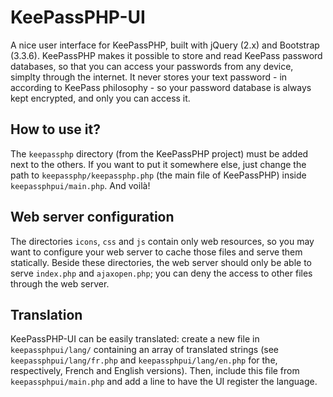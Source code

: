 KeePassPHP-UI
=============

A nice user interface for KeePassPHP, built with jQuery (2.x) and Bootstrap (3.3.6). KeePassPHP makes it possible to store and read KeePass password databases, so that you can access your passwords from any device, simplty through the internet. It never stores your text password - in according to KeePass philosophy - so your password database is always kept encrypted, and only you can access it.


How to use it?
-------------------

The `keepassphp` directory (from the KeePassPHP project) must be added next to the others. If you want to put it somewhere else, just change the path to `keepassphp/keepassphp.php` (the main file of KeePassPHP) inside `keepassphpui/main.php`. And voilà!


Web server configuration
-------------------

The directories `icons`, `css` and `js` contain only web resources, so you may want to configure your web server to cache those files and serve them statically. Beside these directories, the web server should only be able to serve `index.php` and `ajaxopen.php`; you can deny the access to other files through the web server.


Translation
-------------------

KeePassPHP-UI can be easily translated: create a new file in `keepassphpui/lang/` containing an array of translated strings (see `keepassphpui/lang/fr.php` and `keepassphpui/lang/en.php` for the, respectively, French and English versions). Then, include this file from `keepassphpui/main.php` and add a line to have the UI register the language.
